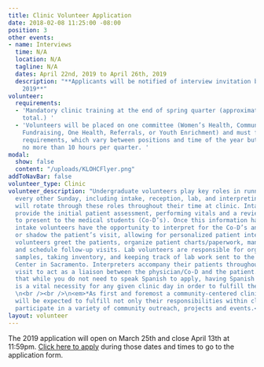 ```yaml
---
title: Clinic Volunteer Application
date: 2018-02-08 11:25:00 -08:00
position: 3
other events:
- name: Interviews
  time: N/A
  location: N/A
  tagline: N/A
  dates: April 22nd, 2019 to April 26th, 2019
  description: "**Applicants will be notified of interview invitation by April 27th,
    2019**"
volunteer:
  requirements:
  - 'Mandatory clinic training at the end of spring quarter (approximately 8 hours
    total.) '
  - 'Volunteers will be placed on one committee (Women’s Health, Community Outreach,
    Fundraising, One Health, Referrals, or Youth Enrichment) and must fulfill committee
    requirements, which vary between positions and time of the year but are generally
    no more than 10 hours per quarter. '
modal:
  show: false
  content: "/uploads/KLOHCFlyer.png"
addToNavBar: false
volunteer_type: Clinic
volunteer_description: "Undergraduate volunteers play key roles in running clinic
  every other Sunday, including intake, reception, lab, and interpreting. Volunteers
  will rotate through these roles throughout their time at clinic. Intake volunteers
  provide the initial patient assessment, performing vitals and a review of systems
  to present to the medical students (Co-D’s). Once this information has been collected,
  intake volunteers have the opportunity to interpret for the Co-D’s and Doctors,
  or shadow the patient’s visit, allowing for personalized patient interactions. Reception
  volunteers greet the patients, organize patient charts/paperwork, manage appointments
  and schedule follow-up visits. Lab volunteers are responsible for organizing lab
  samples, taking inventory, and keeping track of lab work sent to the UC Davis Medical
  Center in Sacramento. Interpreters accompany their patients throughout their clinic
  visit to act as a liaison between the physician/Co-D and the patient. Please note
  that while you do not need to speak Spanish to apply, having Spanish speaking volunteers
  is a vital necessity for any given clinic day in order to fulfill the KLHOC mission.
  \n<br /><br />\n<em>*As first and foremost a community-centered clinic, all volunteers
  will be expected to fulfill not only their responsibilities within clinic but also
  participate in a variety of community outreach, projects and events.</em>"
layout: volunteer
---
```


The 2019 application will open on March 25th and close April 13th at 11:59pm. [Click here to apply](https://goo.gl/forms/NjVBpLwGI1JIikst1) during those dates and times to go to the application form.
